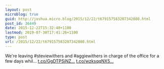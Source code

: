 ```yaml
---
layout: post
microblog: true
guid: http://joshua.micro.blog/2015/12/22/t679157583207342080.html
post_id: 36449
date: 2015-12-22T15:32:40+1100
lastmod: 2019-07-30T17:41:26+1100
type: post
url: /2015/12/22/t679157583207342080.html
---
```

We're leaving #steviewithers and #aggiewithers in charge of the office for a few days whil… [t.co/GgDTPSjNZ...](https://t.co/GgDTPSjNZp) [t.co/wzksqqNX5...](https://t.co/wzksqqNX5B)
